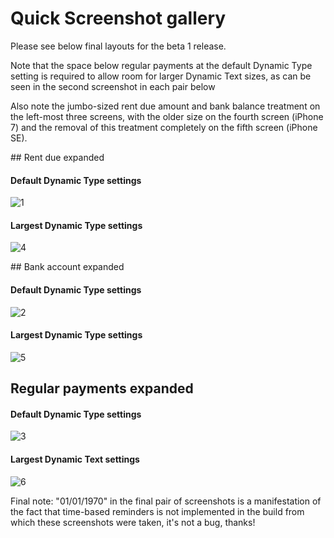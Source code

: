 # Quick Screenshot gallery

Please see below final layouts for the beta 1 release.

Note that the space below regular payments at the default Dynamic Type setting is required to allow room for larger Dynamic Text sizes, as can be seen in the second screenshot in each pair below

Also note the jumbo-sized rent due amount and bank balance treatment on the left-most three screens, with the older size on the fourth screen (iPhone 7) and the removal of this treatment completely on the fifth screen (iPhone SE).


## Rent due expanded

#### Default Dynamic Type settings 

![1](https://nickplennox.github.io/assets/trc-beta1-default-1.png)
#### Largest Dynamic Type settings

![4](https://nickplennox.github.io/assets/trc-beta1-max-1.png)


## Bank account expanded

#### Default Dynamic Type settings

![2](https://nickplennox.github.io/assets/trc-beta1-default-2.png)
#### Largest Dynamic Type settings

![5](https://nickplennox.github.io/assets/trc-beta1-max-2.png)


## Regular payments expanded

#### Default Dynamic Type settings

![3](https://nickplennox.github.io/assets/trc-beta1-default-3.png)
#### Largest Dynamic Text settings

![6](https://nickplennox.github.io/assets/trc-beta1-max-3.png)

Final note: "01/01/1970" in the final pair of screenshots is a manifestation of the fact that time-based reminders is not implemented in the build from which these screenshots were taken, it's not a bug, thanks!

